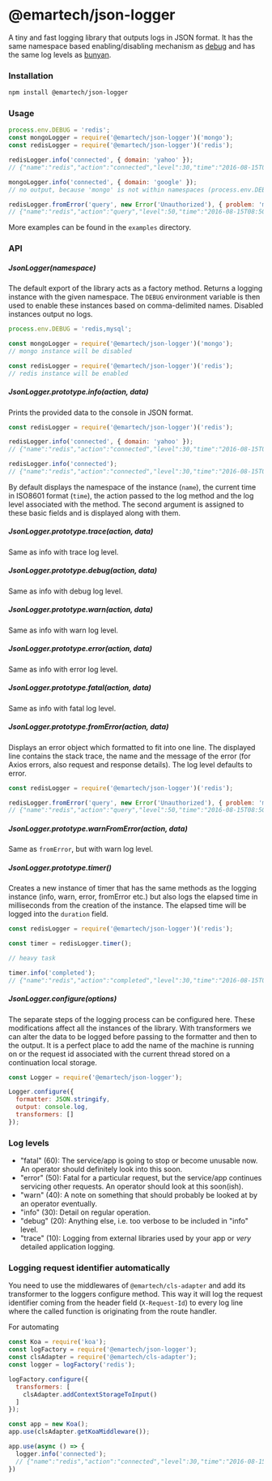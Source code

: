 # @emartech/json-logger

A tiny and fast logging library that outputs logs in JSON format.
It has the same namespace based enabling/disabling mechanism as [debug]
and has the same log levels as [bunyan].

### Installation

```bash
npm install @emartech/json-logger
```

### Usage

```javascript
process.env.DEBUG = 'redis';
const mongoLogger = require('@emartech/json-logger')('mongo');
const redisLogger = require('@emartech/json-logger')('redis');

redisLogger.info('connected', { domain: 'yahoo' });
// {"name":"redis","action":"connected","level":30,"time":"2016-08-15T08:50:23.566Z","domain":"yahoo"}

mongoLogger.info('connected', { domain: 'google' });
// no output, because 'mongo' is not within namespaces (process.env.DEBUG)

redisLogger.fromError('query', new Error('Unauthorized'), { problem: 'missmatch' });
// {"name":"redis","action":"query","level":50,"time":"2016-08-15T08:50:23.569Z","error_name":"Error","error_stack":"Error: Unauthorized\n    at Object.<anonymous> (/home/blacksonic/workspace/bunyan-debug/example.js:15:32)\n    at Module._compile (module.js:541:32)\n    at Object.Module._extensions..js (module.js:550:10)\n    at Module.load (module.js:458:32)\n    at tryModuleLoad (module.js:417:12)\n    at Function.Module._load (module.js:409:3)\n    at Module.runMain (module.js:575:10)\n    at run (bootstrap_node.js:352:7)\n    at startup (bootstrap_node.js:144:9)\n    at bootstrap_node.js:467:3","error_message":"Unauthorized","problem":"missmatch"}
```

More examples can be found in the `examples` directory.

### API

##### JsonLogger(namespace)

The default export of the library acts as a factory method.
Returns a logging instance with the given namespace.
The `DEBUG` environment variable is then used to enable these instances based on comma-delimited names.
Disabled instances output no logs.

```javascript
process.env.DEBUG = 'redis,mysql';

const mongoLogger = require('@emartech/json-logger')('mongo');
// mongo instance will be disabled

const redisLogger = require('@emartech/json-logger')('redis');
// redis instance will be enabled
```

##### JsonLogger.prototype.info(action, data)

Prints the provided data to the console in JSON format.

```javascript
const redisLogger = require('@emartech/json-logger')('redis');

redisLogger.info('connected', { domain: 'yahoo' });
// {"name":"redis","action":"connected","level":30,"time":"2016-08-15T08:50:23.566Z","domain":"yahoo"}

redisLogger.info('connected');
// {"name":"redis","action":"connected","level":30,"time":"2016-08-15T08:50:23.566Z"}
```

By default displays the namespace of the instance (`name`), the current time in ISO8601 format (`time`),
the action passed to the log method and the log level associated with the method.
The second argument is assigned to these basic fields and is displayed along with them.

##### JsonLogger.prototype.trace(action, data)

Same as info with trace log level.

##### JsonLogger.prototype.debug(action, data)

Same as info with debug log level.

##### JsonLogger.prototype.warn(action, data)

Same as info with warn log level.

##### JsonLogger.prototype.error(action, data)

Same as info with error log level.

##### JsonLogger.prototype.fatal(action, data)

Same as info with fatal log level.

##### JsonLogger.prototype.fromError(action, data)

Displays an error object which formatted to fit into one line.
The displayed line contains the stack trace, the name and the message of the error (for Axios errors, also request and response details).
The log level defaults to error.

```javascript
const redisLogger = require('@emartech/json-logger')('redis');

redisLogger.fromError('query', new Error('Unauthorized'), { problem: 'missmatch' });
// {"name":"redis","action":"query","level":50,"time":"2016-08-15T08:50:23.569Z","error_name":"Error","error_stack":"Error: Unauthorized\n    at Object.<anonymous> (/home/blacksonic/workspace/bunyan-debug/example.js:15:32)\n    at Module._compile (module.js:541:32)\n    at Object.Module._extensions..js (module.js:550:10)\n    at Module.load (module.js:458:32)\n    at tryModuleLoad (module.js:417:12)\n    at Function.Module._load (module.js:409:3)\n    at Module.runMain (module.js:575:10)\n    at run (bootstrap_node.js:352:7)\n    at startup (bootstrap_node.js:144:9)\n    at bootstrap_node.js:467:3","error_message":"Unauthorized","problem":"missmatch"}
```

##### JsonLogger.prototype.warnFromError(action, data)

Same as `fromError`, but with warn log level.

##### JsonLogger.prototype.timer()

Creates a new instance of timer that has the same methods as the logging instance (info, warn, error, fromError etc.)
but also logs the elapsed time in milliseconds from the creation of the instance.
The elapsed time will be logged into the `duration` field.

```javascript
const redisLogger = require('@emartech/json-logger')('redis');

const timer = redisLogger.timer();

// heavy task

timer.info('completed');
// {"name":"redis","action":"completed","level":30,"time":"2016-08-15T08:50:23.566Z","duration": 1500}
```

##### JsonLogger.configure(options)

The separate steps of the logging process can be configured here.
These modifications affect all the instances of the library.
With transformers we can alter the data to be logged before passing to the formatter and then to the output.
It is a perfect place to add the name of the machine is running on or the request id associated with the current thread stored on a continuation local storage. 

```javascript
const Logger = require('@emartech/json-logger');

Logger.configure({
  formatter: JSON.stringify,
  output: console.log,
  transformers: []
});

```

### Log levels

- "fatal" (60): The service/app is going to stop or become unusable now.
  An operator should definitely look into this soon.
- "error" (50): Fatal for a particular request, but the service/app continues
  servicing other requests. An operator should look at this soon(ish).
- "warn" (40): A note on something that should probably be looked at by an
  operator eventually.
- "info" (30): Detail on regular operation.
- "debug" (20): Anything else, i.e. too verbose to be included in "info" level.
- "trace" (10): Logging from external libraries used by your app or *very*
  detailed application logging.

### Logging request identifier automatically

You need to use the middlewares of `@emartech/cls-adapter` and add its transformer to the loggers configure method.
This way it will log the request identifier coming from the header field (`X-Request-Id`) to every log line 
where the called function is originating from the route handler.

For automating 

```javascript
const Koa = require('koa');
const logFactory = require('@emartech/json-logger');
const clsAdapter = require('@emartech/cls-adapter');
const logger = logFactory('redis');

logFactory.configure({
  transformers: [
    clsAdapter.addContextStorageToInput()
  ]
});

const app = new Koa();
app.use(clsAdapter.getKoaMiddleware());

app.use(async () => {
  logger.info('connected');
  // {"name":"redis","action":"connected","level":30,"time":"2016-08-15T08:50:23.566Z","request_id":"d5caaa0e-b04e-4d94-bc88-3ed3b62dc94a"}
})
```

[debug]: https://github.com/visionmedia/debug
[bunyan]: https://github.com/trentm/node-bunyan

